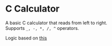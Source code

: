 # C Calculator
A basic C calculator that reads from left to right.\
Supports `_, -, *, /, ^` operators.

Logic based on [this](https://blog.darrien.dev/posts/writing-calc-parser/)